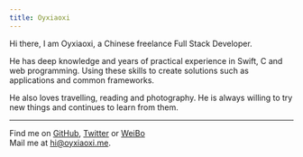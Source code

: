 ```yaml
---
title: Oyxiaoxi
---
```


<ClientOnly>
  <Firefly/>
</ClientOnly>

Hi there, I am Oyxiaoxi, a Chinese freelance Full Stack Developer.

He has deep knowledge and years of practical experience in Swift, C and web programming. Using these skills to create solutions such as applications and common frameworks.

He also loves travelling, reading and photography. He is always willing to try new things and continues to learn from them.

***

Find me on [GitHub](https://github.com/oyxiaoxi), [Twitter](https://www.twitter.com/oyxiaoxi) or [WeiBo](https://weibo.com/AmOyxiaoxi)<br>
Mail me at [hi@oyxiaoxi.me](mailto:hi@oyxiaoxi.me).<br>
